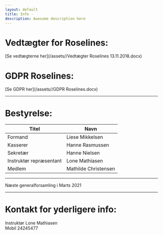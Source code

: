 ```yaml
---
layout: default
title: Info -
description: Awesome description here
---
```


# Vedtægter for Roselines:


[Se vedtægterne her](/assets//Vedtægter Roselines 13.11.2018.docx)




# GDPR Roselines:


[Se GDPR her](/assets//GDPR Roselines.docx)






---



# **Bestyrelse:**

Titel | Navn
--- | ---
Formand | Liese Mikkelsen
Kasserer | Hanne Rasmussen
Sekretær | Hanne Nielsen
Instruktør repræsentant | Lone Mathiasen
Medlem | Mathilde Christensen

---

Næste generalforsamling i Marts 2021


---



# Kontakt for yderligere info: 

Instruktør Lone Mathiasen  
Mobil 24245477
